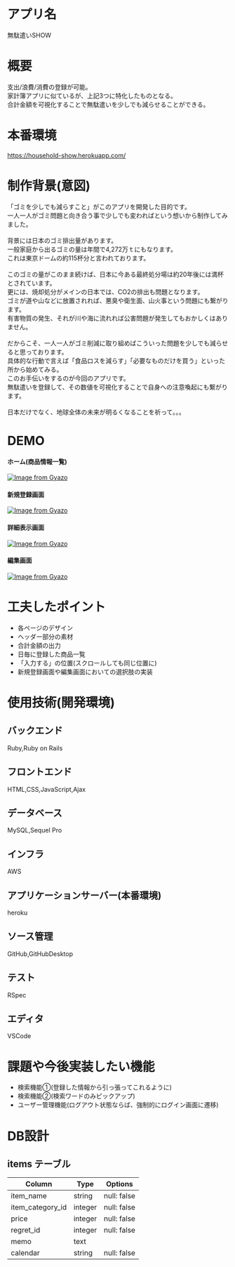 # アプリ名

無駄遣いSHOW

# 概要

支出/浪費/消費の登録が可能。<br>
家計簿アプリに似ているが、上記3つに特化したものとなる。<br>
合計金額を可視化することで無駄遣いを少しでも減らせることができる。<br>

# 本番環境

https://household-show.herokuapp.com/

# 制作背景(意図)

「ゴミを少しでも減らすこと」がこのアプリを開発した目的です。<br>
一人一人がゴミ問題と向き合う事で少しでも変わればという想いから制作してみました。<br>
<br>
背景には日本のゴミ排出量があります。<br>
一般家庭から出るゴミの量は年間で4,272万ｔにもなります。<br>
これは東京ドームの約115杯分と言われております。<br><br>
このゴミの量がこのまま続けば、日本に今ある最終処分場は約20年後には満杯とされています。<br>
更には、焼却処分がメインの日本では、CO2の排出も問題となります。<br>
ゴミが道や山などに放置されれば、悪臭や衛生面、山火事という問題にも繋がります。<br>
有害物質の発生、それが川や海に流れれば公害問題が発生してもおかしくはありません。<br>
<br>
だからこそ、一人一人がゴミ削減に取り組めばこういった問題を少しでも減らせると思っております。<br>
具体的な行動で言えば「食品ロスを減らす」「必要なものだけを買う」といった所から始めてみる。<br>
このお手伝いをするのが今回のアプリです。<br>
無駄遣いを登録して、その数値を可視化することで自身への注意喚起にも繋がります。<br>
<br>
日本だけでなく、地球全体の未来が明るくなることを祈って。。。<br>

# DEMO

#### ホーム(商品情報一覧)
[![Image from Gyazo](https://i.gyazo.com/423bff79b2f1911e0f0732cccfaf10b6.gif)](https://gyazo.com/423bff79b2f1911e0f0732cccfaf10b6)

#### 新規登録画面
[![Image from Gyazo](https://i.gyazo.com/fcafbaa52692b93e39916606e71169ff.gif)](https://gyazo.com/fcafbaa52692b93e39916606e71169ff)

#### 詳細表示画面
[![Image from Gyazo](https://i.gyazo.com/3044f4096eb6d363be11164038b1041f.gif)](https://gyazo.com/3044f4096eb6d363be11164038b1041f)

#### 編集画面
[![Image from Gyazo](https://i.gyazo.com/26e94611e6c3713740fc309ce97bcf46.gif)](https://gyazo.com/26e94611e6c3713740fc309ce97bcf46)

# 工夫したポイント

- 各ページのデザイン<br>
- ヘッダー部分の素材<br>
- 合計金額の出力<br>
- 日毎に登録した商品一覧<br>
- 「入力する」の位置(スクロールしても同じ位置に)<br>
- 新規登録画面や編集画面においての選択肢の実装<br>

# 使用技術(開発環境)

## バックエンド

Ruby,Ruby on Rails

## フロントエンド

HTML,CSS,JavaScript,Ajax

## データベース

MySQL,Sequel Pro

## インフラ

AWS

## アプリケーションサーバー(本番環境)

heroku

## ソース管理

GitHub,GitHubDesktop

## テスト

RSpec

## エディタ

VSCode

# 課題や今後実装したい機能

- 検索機能①(登録した情報から引っ張ってこれるように)
- 検索機能②(検索ワードのみピックアップ)
- ユーザー管理機能(ログアウト状態ならば、強制的にログイン画面に遷移)

# DB設計

## items テーブル

| Column                | Type     | Options                   |
| --------------------- | -------- | ------------------------- |
| item_name             |  string  | null: false               |
| item_category_id      |  integer | null: false               |
| price                 |  integer | null: false               |
| regret_id             |  integer | null: false               |
| memo                  |   text   |                           |
| calendar              |  string  | null: false               |
